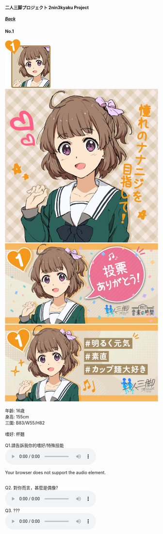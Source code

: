 #### 二人三脚プロジェクト 2nin3kyaku Project
##### [Back](2nin3kyaku_List.md)

#### No.1
<img src="../../../Img/Nanaon/2nin3kyaku/1/1_thumb.png"><br>
<img src="../../../Img/Nanaon/2nin3kyaku/1/1_main.png"><br>
<img src="../../../Img/Nanaon/2nin3kyaku/1/1_thanks.png"><br>
<img src="../../../Img/Nanaon/2nin3kyaku/1/1_desc.png"><br>
<br>
年齡: 16歳<br>
身高: 155cm<br>
三圍: B83/W55/H82<br>
<br>
嗜好: 杯麵<br>
<br>
Q1.請告訴我你的嗜好/特殊技能<br>
<audio controls="controls">
  <source type="audio/mp3" src="../../../Resources/2nin3kyaku/No1_voice_1.mp3"></source>
  <p>Your browser does not support the audio element.</p>
</audio><br>
Q2. 對你而言，甚麼是偶像? <br>
<audio controls="controls">
  <source type="audio/mp3" src="../../../Resources/2nin3kyaku/No1_voice_2.mp3"></source>
  <p>Your browser does not support the audio element.</p>
</audio><br>
Q3. ??? <br>
<audio controls="controls">
  <source type="audio/mp3" src="../../../Resources/2nin3kyaku/No1_voice_3.mp3"></source>
  <p>Your browser does not support the audio element.</p>
</audio><br>